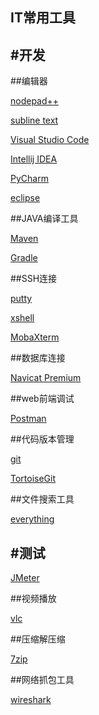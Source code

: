IT常用工具
---

#开发
---

##编辑器

[nodepad++](https://notepad-plus.en.softonic.com/)

[subline text](https://www.sublimetext.com/)

[Visual Studio Code](https://code.visualstudio.com/)

[Intellij IDEA](https://www.jetbrains.com/idea/)

[PyCharm](https://www.jetbrains.com/pycharm/)

[eclipse](https://www.eclipse.org/downloads/)

##JAVA编译工具

[Maven](https://maven.apache.org/)

[Gradle](https://gradle.org/)

##SSH连接

[putty](https://www.chiark.greenend.org.uk/~sgtatham/putty/)

[xshell](https://xshell.en.softonic.com/)

[MobaXterm](https://mobaxterm.mobatek.net/)

##数据库连接

[Navicat Premium](https://www.navicat.com.cn/)

##web前端调试

[Postman](https://www.getpostman.com/)


##代码版本管理

[git](https://git-scm.com/)

[TortoiseGit](https://tortoisegit.org)

##文件搜索工具

[everything](https://www.voidtools.com/zh-cn/)

#测试
---

[JMeter](https://jmeter.apache.org/)


##视频播放

[vlc](https://www.videolan.org/)


##压缩解压缩

[7zip](https://www.7-zip.org/)


##网络抓包工具

[wireshark](https://www.wireshark.org/download.html)

